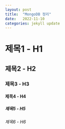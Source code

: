 ```yaml
---
layout: post
title: 	"MongoDB 정리"
date:	2022-11-10 
categories: jekyll update
---
```


# 제목1 - H1
  ## 제목2 - H2
  ### 제목3 - H3
  #### 제목4 - H4
  ##### 제목5 - H5
  ###### 제목6 - H6